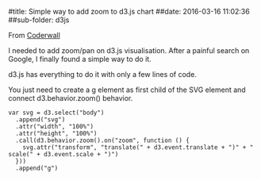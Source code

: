 #title:  Simple way to add zoom to d3.js chart
##date:  2016-03-16 11:02:36
##sub-folder:  d3js

From [Coderwall](https://coderwall.com/p/psogia/simplest-way-to-add-zoom-pan-on-d3-js)

I needed to add zoom/pan on d3.js visualisation. After a painful search on Google, I finally found a simple way to do it.

d3.js has everything to do it with only a few lines of code.

You just need to create a g element as first child of the SVG element and connect d3.behavior.zoom() behavior.


```
var svg = d3.select("body")
  .append("svg")
  .attr("width", "100%")
  .attr("height", "100%")
  .call(d3.behavior.zoom().on("zoom", function () {
    svg.attr("transform", "translate(" + d3.event.translate + ")" + " scale(" + d3.event.scale + ")")
  }))
  .append("g")
```
